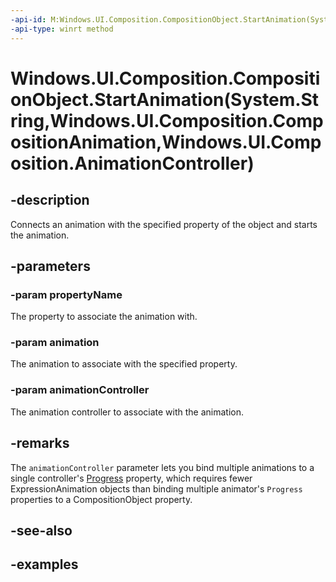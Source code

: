 ```yaml
---
-api-id: M:Windows.UI.Composition.CompositionObject.StartAnimation(System.String,Windows.UI.Composition.CompositionAnimation,Windows.UI.Composition.AnimationController)
-api-type: winrt method
---
```


# Windows.UI.Composition.CompositionObject.StartAnimation(System.String,Windows.UI.Composition.CompositionAnimation,Windows.UI.Composition.AnimationController)

<!--
public void StartAnimation (string propertyName, Windows.UI.Composition.CompositionAnimation animation, Windows.UI.Composition.AnimationController animationController);
-->

## -description

Connects an animation with the specified property of the object and starts the animation.

## -parameters

### -param propertyName

The property to associate the animation with.

### -param animation

The animation to associate with the specified property.

### -param animationController

The animation controller to associate with the animation.

## -remarks

The `animationController` parameter lets you bind multiple animations to a single controller's [Progress](animationcontroller_progress.md) property, which requires fewer ExpressionAnimation objects than binding multiple animator's `Progress` properties to a CompositionObject property.

## -see-also

## -examples


